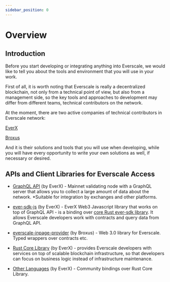 ```yaml
---
sidebar_position: 0
---
```


# Overview

## Introduction

Before you start developing or integrating anything into Everscale, we would like to tell you about the tools and environment that you will use in your work.

First of all, it is worth noting that Everscale is really a decentralized blockchain, not only from a technical point of view, but also from a management side, so the key tools and approaches to development may differ from different teams, technical contributors on the network.

At the moment, there are two active companies of technical contributors in Everscale network:

[EverX](https://everx.dev/about)

[Broxus](https://broxus.com/)


And it is their solutions and tools that you will use when developing, while you will have every opportunity to write your own solutions as well, if necessary or desired.

## APIs and Client Libraries for Everscale Access

- [GraphQL API](../gql-api) (by EverX) - Mainnet validating node with a GraphQL server that allows you to collect a large amount of data about the network.
*Suitable for integration by exchanges and other platforms.

- [ever-sdk-js](../ever-sdk-js.md) (by EverX) - EverX Web3 Javascript library that works on top of GraphQL API - is a binding over [core Rust ever-sdk library](https://github.com/tonlabs/ever-sdk).
It allows Everscale developers work with contracts and query data from GraphQL API. 

- [everscale-inpage-provider](#todo) (by Broxus) - Web 3.0 library for Everscale. Typed wrappers over contracts etc.

- [Rust Core Library](rust-api.md) (by EverX) - provides Everscale developers with services on top of scalable blockchain infrastructure, so that developers can focus on business logic instead of infrastructure maintenance.

- [Other Languages](other-lang.md) (by EverX) - Community bindings over Rust Core Library. 
